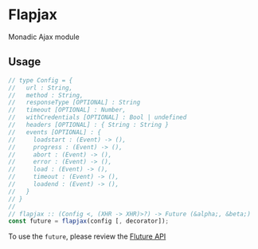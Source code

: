 # Flapjax

Monadic Ajax module

## Usage

```js
// type Config = {
//   url : String,
//   method : String,
//   responseType [OPTIONAL] : String
//   timeout [OPTIONAL] : Number,
//   withCredentials [OPTIONAL] : Bool | undefined
//   headers [OPTIONAL] : { String : String }  
//   events [OPTIONAL] : { 
//     loadstart : (Event) -> (),
//     progress : (Event) -> (),
//     abort : (Event) -> (),
//     error : (Event) -> (),
//     load : (Event) -> (),
//     timeout : (Event) -> (),
//     loadend : (Event) -> (),
//   }
// }
//
// flapjax :: (Config <, (XHR -> XHR)>?) -> Future (&alpha;, &beta;)
const future = flapjax(config [, decorator]);
```

To use the `future`, please review the [Fluture API](https://github.com/fluture-js/Fluture)



